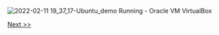 ![2022-02-11 19_37_17-Ubuntu_demo  Running  - Oracle VM VirtualBox](https://user-images.githubusercontent.com/55657279/153593030-6bd2dd65-2a43-4e38-8567-4567102bd25a.png)

[Next >>](/1_installing_Linux/35.md)
